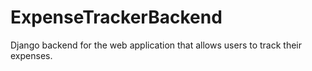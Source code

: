 # ExpenseTrackerBackend
Django backend for the web application that allows users to track their expenses.
